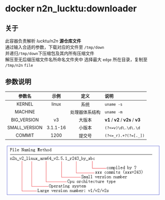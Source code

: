 # docker n2n_lucktu:downloader

## 关于

此容器负责解析 _lucktu/n2n_ **源仓库文件**  
通过输入合适的参数，下载对应的文件至 `/tmp/down`  
并递归`/tmp/down`下压缩包及其内所有压缩文件  
解压至无后缀压缩文件名所命名文件夹中
选择最大 `edge` 所在目录，复制至 `/tmp/n2n` `file`

## 参数说明

|    参数名     |   示例   |                定义                | 说明                                                                                                                   |
| :-----------: | :------: | :--------------------------------: | :--------------------------------------------------------------------------------------------------------------------- |
|    KERNEL     |  linux   |                系统                | `uname -s`                                                                                                             |
|    MACHINE    |          |           处理器体系结构           | `uname -m`                                                                                                             |
|  BIG_VERSION  |    v3    |               大版本               | **v1** / **v2** / **v2s** / **v3**                                                                                     |
| SMALL_VERSION | 3.1.1-16 |               小版本               | `(?<=v)\d\.\d\.\d`                                                                                                     |
|    COMMIT    |   1200   |               提交号               | `(?<=_r).+?(?=[._])`                                                                                                   |

![版本说明](../img/fille_nameing_method.png)
